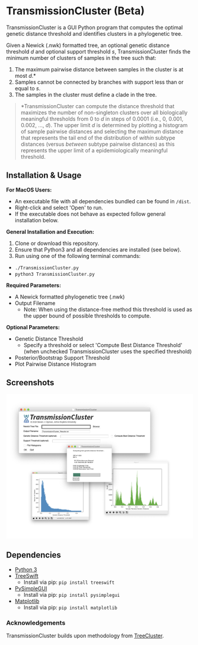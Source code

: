 # TransmissionCluster (Beta)
  TransmissionCluster is a GUI Python program that computes the optimal genetic distance threshold and identifies clusters in a phylogenetic tree.

  Given a Newick (.nwk) formatted tree, an optional genetic distance threshold *d* and optional support threshold *s*, TransmissionCluster finds the minimum number of clusters of samples in the tree such that:

  1. The maximum pairwise distance between samples in the cluster is at most *d*.\*
  2. Samples cannot be connected by branches with support less than or equal to *s*.
  3. The samples in the cluster must define a clade in the tree.


  >\*TransmissionCluster can compute the distance threshold that maximizes the number of non-singleton clusters over all biologically meaningful thresholds from 0 to *d* in steps of 0.0001 (i.e., 0, 0.001, 0.002, ..., *d*). The upper limit *d* is determined by plotting a histogram of sample pairwise distances and selecting the maximum distance that represents the tail end of the distribution of *within* subtype distances (versus *between* subtype pairwise distances) as this represents the upper limit of a epidemiologically meaningful threshold.

## Installation & Usage

  **For MacOS Users:**
  - An executable file with all dependencies bundled can be found in `/dist`.
  - Right-click and select 'Open' to run.
  - If the executable does not behave as expected follow general installation below.

  **General Installation and Execution:**
  1. Clone or download this repository.
  2. Ensure that Python3 and all dependencies are installed (see below).
  3. Run using one of the following terminal commands:
  - `./TransmissionCluster.py`
  - `python3 TransmissionCluster.py`

  **Required Parameters:**
  - A Newick formatted phylogenetic tree (.nwk)
  - Output Filename
    - Note: When using the distance-free method this threshold is used as the upper bound of possible thresholds to compute.

  **Optional Parameters:**
  - Genetic Distance Threshold
    - Specify a threshold or select 'Compute Best Distance Threshold' (when unchecked TransmissionCluster uses the specified threshold)
  - Posterior/Bootstrap Support Threshold
  - Plot Pairwise Distance Histogram


## Screenshots
![Screenshot](./resources/s1.png)

## Dependencies
  * [Python 3](https://www.python.org/downloads/)
  * [TreeSwift](https://github.com/niemasd/TreeSwift)
    - Install via pip: `pip install treeswift`
  * [PySimpleGUI](https://pypi.org/project/PySimpleGUI/)
    - Install via pip: `pip install pysimplegui`
  * [Matplotlib](https://matplotlib.org/3.1.1/index.html)
    - Install via pip: `pip install matplotlib`



### Acknowledgements
TransmissionCluster builds upon methodology from [TreeCluster](https://github.com/niemasd/TreeCluster).
